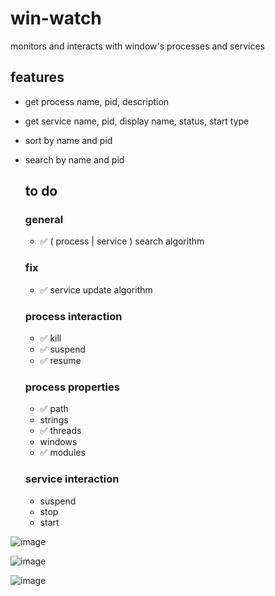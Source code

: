 # win-watch
monitors and interacts with window's processes and services

## features
- get process name, pid, description
- get service name, pid, display name, status, start type
- sort by name and pid
- search by name and pid

  ## to do

  ### general
  - ✅ ( process | service ) search algorithm

  ### fix
  - ✅ service update algorithm
  
  ### process interaction
  - ✅ kill
  - ✅ suspend
  - ✅ resume
    
  ### process properties
  - ✅ path
  - strings
  - ✅ threads
  - windows
  - ✅ modules
 
  ### service interaction
  - suspend
  - stop
  - start

![image](https://github.com/user-attachments/assets/fbf4b9a3-5931-4fc1-aaf6-ae54e0429cc6)

![image](https://github.com/user-attachments/assets/f759f89c-3724-43a8-adba-95c00c4109b5)

![image](https://github.com/user-attachments/assets/368e658e-39ce-48ee-8a28-1a83528c19f6)


